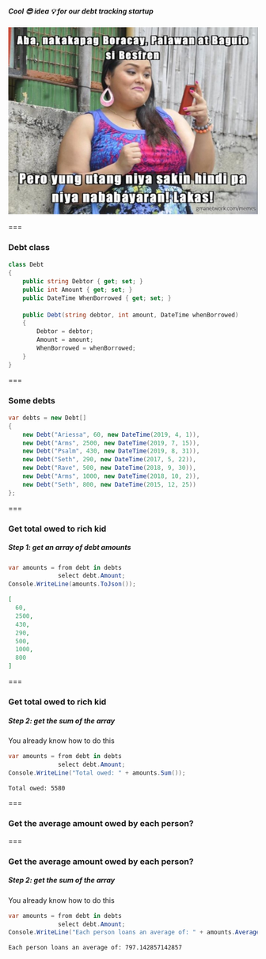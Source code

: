 ##### Cool 😎 idea 💡 for our debt tracking startup

<img alt="debt" src="images/utang.jpg" style="width: 600px; height; 400px" />

===

### Debt class

```cs
class Debt
{
    public string Debtor { get; set; }
    public int Amount { get; set; }
    public DateTime WhenBorrowed { get; set; }

    public Debt(string debtor, int amount, DateTime whenBorrowed)
    {
        Debtor = debtor;
        Amount = amount;
        WhenBorrowed = whenBorrowed;
    }
}
```

===

### Some debts

```cs
var debts = new Debt[]
{
    new Debt("Ariessa", 60, new DateTime(2019, 4, 1)),
    new Debt("Arms", 2500, new DateTime(2019, 7, 15)),
    new Debt("Psalm", 430, new DateTime(2019, 8, 31)),
    new Debt("Seth", 290, new DateTime(2017, 5, 22)),
    new Debt("Rave", 500, new DateTime(2018, 9, 30)),
    new Debt("Arms", 1000, new DateTime(2018, 10, 2)),
    new Debt("Seth", 800, new DateTime(2015, 12, 25))
};
```

===

### Get total owed to rich kid
##### Step 1: get an array of debt amounts

```cs
var amounts = from debt in debts
              select debt.Amount;
Console.WriteLine(amounts.ToJson());
```

```json
[                    
  60,                
  2500,              
  430,               
  290,               
  500,               
  1000,              
  800                
]                    
```

===

### Get total owed to rich kid
##### Step 2: get the sum of the array

You already know how to do this

```cs
var amounts = from debt in debts
              select debt.Amount;
Console.WriteLine("Total owed: " + amounts.Sum());
```

```bash
Total owed: 5580               
```

===

### Get the average amount owed by each person?

===

### Get the average amount owed by each person?
##### Step 2: get the sum of the array

You already know how to do this

```cs
var amounts = from debt in debts
              select debt.Amount;
Console.WriteLine("Each person loans an average of: " + amounts.Average());
```

```bash
Each person loans an average of: 797.142857142857
```
